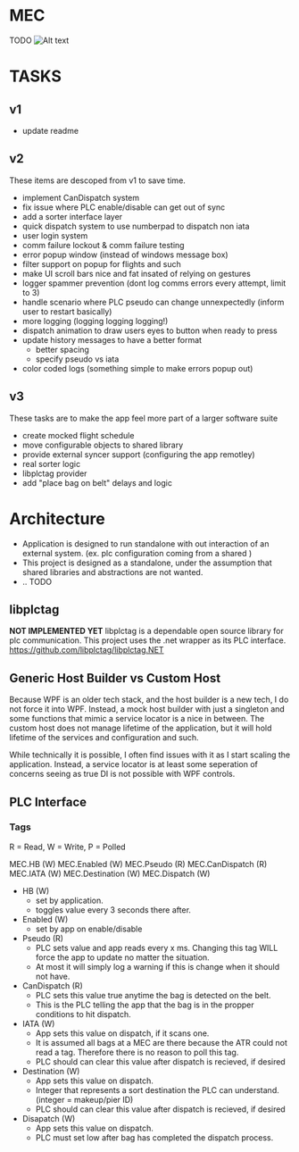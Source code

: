 ﻿# MEC
TODO
![Alt text](/Images/App.png)

# TASKS
## v1
- update readme

## v2
These items are descoped from v1 to save time.
- implement CanDispatch system
- fix issue where PLC enable/disable can get out of sync
- add a sorter interface layer
- quick dispatch system to use numberpad to dispatch non iata
- user login system
- comm failure lockout & comm failure testing
- error popup window (instead of windows message box)
- filter support on popup for flights and such
- make UI scroll bars nice and fat insated of relying on gestures
- logger spammer prevention (dont log comms errors every attempt, limit to 3)
- handle scenario where PLC pseudo can change unnexpectedly (inform user to restart basically)
- more logging (logging logging logging!)
- dispatch animation to draw users eyes to button when ready to press
- update history messages to have a better format
	- better spacing
	- specify pseudo vs iata
- color coded logs (something simple to make errors popup out)

## v3
These tasks are to make the app feel more part of a larger software suite
- create mocked flight schedule
- move configurable objects to shared library
- provide external syncer support (configuring the app remotley)
- real sorter logic
- libplctag provider
- add "place bag on belt" delays and logic

# Architecture
- Application is designed to run standalone with out interaction of an external system. (ex. plc configuration coming from a shared )
- This project is designed as a standalone, under the assumption that shared libraries and abstractions are not wanted.
- .. TODO

## libplctag
**NOT IMPLEMENTED YET**
libplctag is a dependable open source library for plc communication. This project uses the .net wrapper as its PLC interface.
https://github.com/libplctag/libplctag.NET

## Generic Host Builder vs Custom Host
Because WPF is an older tech stack, and the host builder is a new tech, I do not force it into WPF. Instead, a mock host builder with just a singleton and some functions that mimic a service locator is a nice in between. The custom host does not manage lifetime of the application, but it will hold lifetime of the services and configuration and such.

While technically it is possible, I often find issues with it as I start scaling the application. Instead, a service locator is at least some seperation of concerns seeing as true DI is not possible with WPF controls.

## PLC Interface
### Tags
R = Read, W = Write, P = Polled

MEC.HB (W)
MEC.Enabled (W)
MEC.Pseudo (R)
MEC.CanDispatch (R)
MEC.IATA (W)
MEC.Destination (W)
MEC.Dispatch (W)

- HB (W)
	- set by application. 
	- toggles value every 3 seconds there after.
- Enabled (W)
	- set by app on enable/disable
- Pseudo (R)
	- PLC sets value and app reads every x ms. Changing this tag WILL force the app to update no matter the situation. 
	- At most it will simply log a warning if this is change when it should not have.
- CanDispatch (R)
	- PLC sets this value true anytime the bag is detected on the belt.
	- This is the PLC telling the app that the bag is in the propper conditions to hit dispatch.
- IATA (W)
	- App sets this value on dispatch, if it scans one. 
	- It is assumed all bags at a MEC are there because the ATR could not read a tag. Therefore there is no reason to poll this tag.
	- PLC should can clear this value after dispatch is recieved, if desired
- Destination (W)
	- App sets this value on dispatch.
	- Integer that represents a sort destination the PLC can understand. (integer = makeup/pier ID)
	- PLC should can clear this value after dispatch is recieved, if desired
- Disapatch (W)
	- App sets this value on dispatch.
	- PLC must set low after bag has completed the dispatch process.